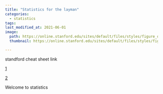 ```yaml
---
title: "Statistics for the layman"
categories:
  - statistics
tags:
last_modified_at: 2021-06-01
image: 
  path: https://online.stanford.edu/sites/default/files/styles/figure_default/public/2018-08/introduction-to-probability-and-statistics-for-epidemiology_HRP259.jpg?itok=hu6PM2ZF
  thumbnail: https://online.stanford.edu/sites/default/files/styles/figure_default/public/2018-08/introduction-to-probability-and-statistics-for-epidemiology_HRP259.jpg?itok=hu6PM2ZF

---
```

standford cheat sheet link

[1](https://stanford.edu/~shervine/teaching/cme-106/cheatsheet-statistics)

[2](https://web.mit.edu/~csvoss/Public/usabo/stats_handout.pdf)


Welcome to statistics
